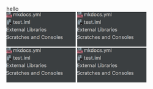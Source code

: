 hello  
![image.png](src/image22.png)
![Alt text](src/image22.png)
![image.png](src/image22.png)
![Alt text](src/image22.png)